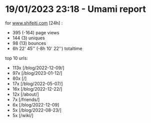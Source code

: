 # 19/01/2023 23:18 - Umami report
for www.shifeiti.com [24h] :

 - 395 (-164) page views
 - 144 (3) uniques
 - 98 (13) bounces
 - 6h 22' 45'' (-8h 10' 22'') totaltime


top 10 urls:
 - 113x [/blog/2022-12-09/]
 - 97x [/blog/2023-01-12/]
 - 80x [/]
 - 17x [/blog/2022-05-07/]
 - 16x [/blog/2022-12-22/]
 - 12x [/about/]
 - 7x [/friends/]
 - 6x [/blog/2022-12-09]
 - 5x [/blog/2022-08-23/]
 - 5x [/wiki/]


